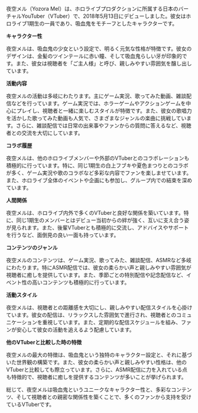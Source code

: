 夜空メル（Yozora Mel）は、ホロライブプロダクションに所属する日本のバーチャルYouTuber（VTuber）で、2018年5月13日にデビューしました。彼女はホロライブ1期生の一員であり、吸血鬼をモチーフとしたキャラクターです。

**キャラクター性**

夜空メルは、吸血鬼の少女という設定で、明るく元気な性格が特徴です。彼女のデザインは、金髪のツインテールに赤い瞳、そして吸血鬼らしい牙が印象的です。また、彼女は視聴者を「ご主人様」と呼び、親しみやすい雰囲気を醸し出しています。

**活動内容**

夜空メルの活動は多岐にわたります。主にゲーム実況、歌ってみた動画、雑談配信などを行っています。ゲーム実況では、ホラーゲームやアクションゲームを中心にプレイし、視聴者と一緒に楽しむスタイルが特徴です。また、彼女の歌唱力を活かした歌ってみた動画も人気で、さまざまなジャンルの楽曲に挑戦しています。さらに、雑談配信では日常の出来事やファンからの質問に答えるなど、視聴者との交流を大切にしています。

**コラボ履歴**

夜空メルは、他のホロライブメンバーや外部のVTuberとのコラボレーションも積極的に行っています。特に、同じ1期生の白上フブキや夏色まつりとのコラボが多く、ゲーム実況や歌のコラボなど多彩な内容でファンを楽しませています。また、ホロライブ全体のイベントや企画にも参加し、グループ内での結束を深めています。

**人間関係**

夜空メルは、ホロライブ内外で多くのVTuberと良好な関係を築いています。特に、同じ1期生のメンバーとはデビュー当初からの絆が強く、互いに支え合う姿が見られます。また、後輩VTuberとも積極的に交流し、アドバイスやサポートを行うなど、面倒見の良い一面も持っています。

**コンテンツのジャンル**

夜空メルのコンテンツは、ゲーム実況、歌ってみた、雑談配信、ASMRなど多岐にわたります。特にASMR配信では、彼女の柔らかい声と親しみやすい雰囲気が視聴者に癒しを提供しています。また、季節ごとの特別配信や記念配信など、イベント性の高いコンテンツも積極的に行っています。

**活動スタイル**

夜空メルは、視聴者との距離感を大切にし、親しみやすい配信スタイルを心掛けています。彼女の配信は、リラックスした雰囲気で進行され、視聴者とのコミュニケーションを重視しています。また、定期的な配信スケジュールを組み、ファンが安心して彼女の活動を追えるよう配慮しています。

**他のVTuberと比較した時の特徴**

夜空メルの最大の特徴は、吸血鬼という独特のキャラクター設定と、それに基づいた世界観の構築です。また、彼女の柔らかい声と親しみやすい性格は、他のVTuberと比較しても際立っています。さらに、ASMR配信に力を入れている点も特徴的で、視聴者に癒しを提供するコンテンツが多いことが挙げられます。

総じて、夜空メルは吸血鬼というユニークなキャラクター性と、多彩なコンテンツ、そして視聴者との親密な関係性を築くことで、多くのファンから支持を受けているVTuberです。 